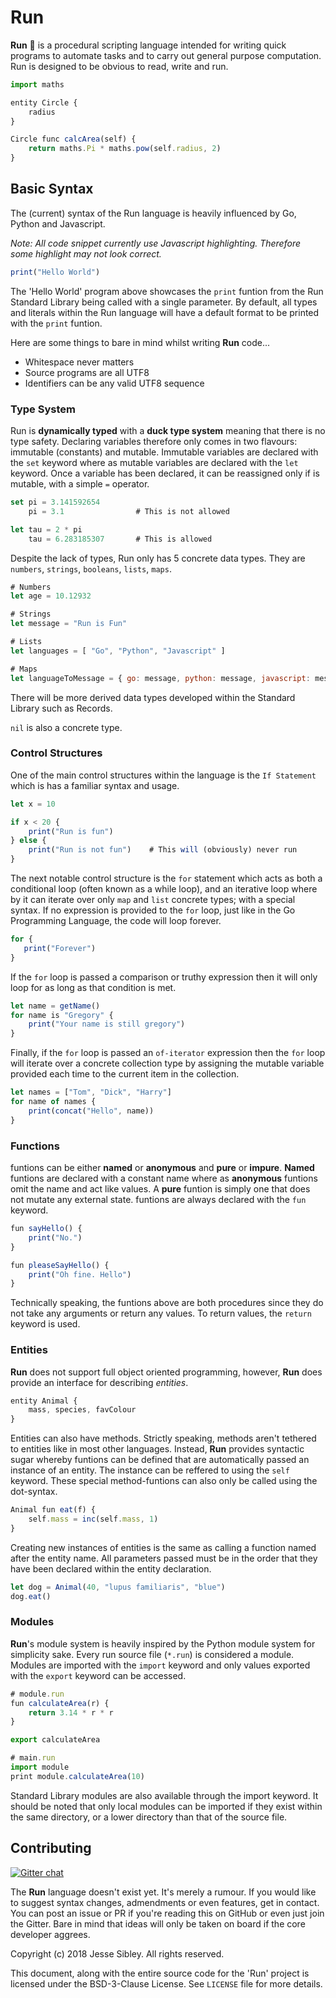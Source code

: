 # Run 

**Run** :runner: is a procedural scripting language intended for writing quick programs to automate tasks and to carry out general purpose computation. Run is designed to be obvious to read, write and run.

```javascript
import maths

entity Circle {
    radius
}

Circle func calcArea(self) {
    return maths.Pi * maths.pow(self.radius, 2)
}
```

## Basic Syntax

The (current) syntax of the Run language is heavily influenced by Go, Python and Javascript.

*Note: All code snippet currently use Javascript highlighting. Therefore some highlight may not look correct.*

```javascript
print("Hello World") 
```

The 'Hello World' program above showcases the `print` funtion from the Run Standard Library being called with a single parameter. By default, all types and literals within the Run language will have a default format to be printed with the `print` funtion.

Here are some things to bare in mind whilst writing **Run** code...

- Whitespace never matters
- Source programs are all UTF8
- Identifiers can be any valid UTF8 sequence



### Type System

Run is **dynamically typed** with a **duck type system** meaning that there is no type safety. Declaring variables therefore only comes in two flavours: immutable (constants) and mutable. Immutable variables are declared with the `set` keyword where as mutable variables are declared with the `let` keyword. Once a variable has been declared, it can be reassigned only if is mutable, with a simple `=` operator. 

```javascript
set pi = 3.141592654
    pi = 3.1                # This is not allowed

let tau = 2 * pi
    tau = 6.283185307       # This is allowed
```

Despite the lack of types, Run only has 5 concrete data types. They are `numbers`, `strings`, `booleans`, `lists`, `maps`.

```javascript
# Numbers
let age = 10.12932

# Strings
let message = "Run is Fun"

# Lists
let languages = [ "Go", "Python", "Javascript" ]

# Maps
let languageToMessage = { go: message, python: message, javascript: message }
```

There will be more derived data types developed within the Standard Library such as Records.

`nil` is also a concrete type.

### Control Structures

One of the main control structures within the language is the `If Statement` which is has a familiar syntax and usage.

```javascript
let x = 10

if x < 20 {
    print("Run is fun")
} else {
    print("Run is not fun")    # This will (obviously) never run
}
```

The next notable control structure is the `for` statement which acts as both a conditional loop (often known as a while loop), and an iterative loop where by it can iterate over only `map` and `list` concrete types; with a special syntax. If no expression is provided to the `for` loop, just like in the Go Programming Language, the code will loop forever.

```Javascript
for {
   print("Forever")
}
```

If the `for` loop is passed a comparison or truthy expression then it will only loop for as long as that condition is met.

```javascript
let name = getName()
for name is "Gregory" {
    print("Your name is still gregory")
}
```

Finally, if the `for` loop is passed an `of-iterator` expression then the `for` loop will iterate over a concrete collection type by assigning the mutable variable provided each time to the current item in the collection.

```javascript
let names = ["Tom", "Dick", "Harry"]
for name of names {
    print(concat("Hello", name))
}
```



### Functions

funtions can be either **named** or **anonymous** and **pure** or **impure**. **Named** funtions are declared with a constant name where as **anonymous** funtions omit the name and act like values. A **pure** funtion is simply one that does not mutate any external state. funtions are always declared with the `fun` keyword.

```javascript
fun sayHello() {
    print("No.")
}

fun pleaseSayHello() {
    print("Oh fine. Hello")
}
```

Technically speaking, the funtions above are both procedures since they do not take any arguments or return any values. To return values, the `return` keyword is used.



### Entities

**Run** does not support full object oriented programming, however, **Run** does provide an interface for describing *entities*.

```javascript
entity Animal {
    mass, species, favColour
}
```

Entities can also have methods. Strictly speaking, methods aren't tethered to entities like in most other languages. Instead, **Run** provides syntactic sugar whereby funtions can be defined that are automatically passed an instance of an entity. The instance can be reffered to using the `self` keyword. These special method-funtions can also only be called using the dot-syntax.

```javascript
Animal fun eat(f) {
    self.mass = inc(self.mass, 1)
}
```

Creating new instances of entities is the same as calling a function named after the entity name. All parameters passed must be in the order that they have been declared within the entity declaration.

```javascript
let dog = Animal(40, "lupus familiaris", "blue")
dog.eat()
```

### Modules

**Run**'s module system is heavily inspired by the Python module system for simplicity sake. Every run source file (`*.run`) is considered a module. Modules are imported with the `import` keyword and only values exported with the `export` keyword can be accessed.

```javascript
# module.run
fun calculateArea(r) {
    return 3.14 * r * r
}

export calculateArea
```

```javascript
# main.run
import module
print module.calculateArea(10)
```

Standard Library modules are also available through the import keyword. It should be noted that only local modules can be imported if they exist within the same directory, or a lower directory than that of the source file.



## Contributing

[![Gitter chat](https://badges.gitter.im/gitterHQ/gitter.png)](https://gitter.im/runlang)

The **Run** language doesn't exist yet. It's merely a rumour. If you would like to suggest syntax changes, admendments or even features, get in contact. You can post an issue or PR if you're reading this on GitHub or even just join the Gitter. Bare in mind that ideas will only be taken on board if the core developer aggrees.



Copyright (c) 2018 Jesse Sibley. All rights reserved.

This document, along with the entire source code for the 'Run' project is licensed under the BSD-3-Clause License. See `LICENSE` file for more details.
